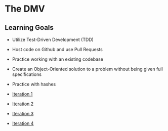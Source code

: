 # The DMV


## Learning Goals
* Utilize Test-Driven Development (TDD)
* Host code on Github and use Pull Requests
* Practice working with an existing codebase
* Create an Object-Oriented solution to a problem without being given full specifications
* Practice with hashes


* [Iteration 1](./iteration_1)
* [Iteration 2](./iteration_2)
* [Iteration 3](./iteration_3)
* [Iteration 4](./iteration_4)
